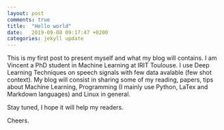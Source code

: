 ```yaml
---
layout: post
comments: true
title:  "Hello world"
date:   2019-09-08 09:17:47 +0200
categories: jekyll update
---
```


This is my first post to present myself and what my blog will contains.
I am Vincent a PhD student in Machine Learning at IRIT Toulouse. I use Deep Learning Techniques on speech signals with few data avalable (few shot context).
My blog will consist in sharing some of my reading, papers, tips about Machine Learning, Programming (I mainly use Python, LaTex and Markdown languages) and Linux in general.

Stay tuned, I hope it will help my readers.

Cheers.
